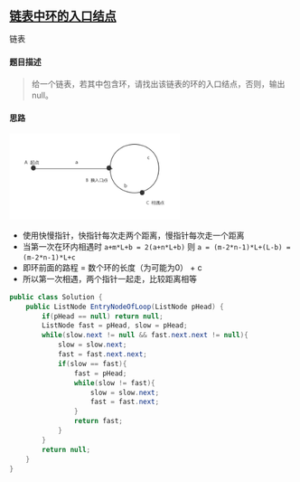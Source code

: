 ## [链表中环的入口结点](https://www.nowcoder.com/practice/253d2c59ec3e4bc68da16833f79a38e4)

<code style="color: var(--vscode-textPreformat-foreground); font-family: Menlo, Monaco, Consolas, &quot;Droid Sans Mono&quot;, &quot;Courier New&quot;, monospace, &quot;Droid Sans Fallback&quot;; font-size: 14px; line-height: 19px;">链表</code>


#### 题目描述

> 给一个链表，若其中包含环，请找出该链表的环的入口结点，否则，输出null。


#### 思路

<img width="60%" src="./images/55_s.jpg">

* 使用快慢指针，快指针每次走两个距离，慢指针每次走一个距离
* 当第一次在环内相遇时 `a+m*L+b = 2(a+n*L+b)` 则 `a = (m-2*n-1)*L+(L-b) = (m-2*n-1)*L+c`
* 即环前面的路程 = 数个环的长度（为可能为0） + c 
* 所以第一次相遇，两个指针一起走，比较距离相等
```java
public class Solution {
    public ListNode EntryNodeOfLoop(ListNode pHead) {
        if(pHead == null) return null;
        ListNode fast = pHead, slow = pHead;
        while(slow.next != null && fast.next.next != null){
            slow = slow.next;
            fast = fast.next.next;
            if(slow == fast){
                fast = pHead;
                while(slow != fast){
                    slow = slow.next;
                    fast = fast.next;
                }
                return fast;
            }
        }
        return null;
    }
}
```
